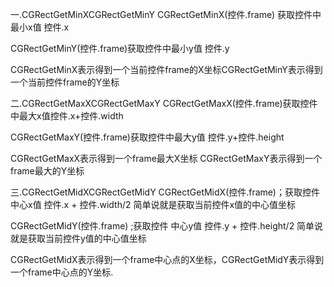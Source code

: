 一.CGRectGetMinXCGRectGetMinY
CGRectGetMinX(控件.frame) 获取控件中最小x值 控件.x

CGRectGetMinY(控件.frame)获取控件中最小y值 控件.y

CGRectGetMinX表示得到一个当前控件frame的X坐标CGRectGetMinY表示得到一个当前控件frame的Y坐标

二.CGRectGetMaxXCGRectGetMaxY
CGRectGetMaxX(控件.frame)获取控件中最大x值控件.x+控件.width

CGRectGetMaxY(控件.frame)获取控件中最大y值 控件.y+控件.height

CGRectGetMaxX表示得到一个frame最大X坐标 CGRectGetMaxY表示得到一个frame最大的Y坐标

三.CGRectGetMidXCGRectGetMidY
CGRectGetMidX(控件.frame)；获取控件 中心x值 控件.x + 控件.width/2 简单说就是获取当前控件x值的中心值坐标

CGRectGetMidY(控件.frame) ;获取控件 中心y值 控件.y + 控件.height/2 简单说就是获取当前控件y值的中心值坐标

CGRectGetMidX表示得到一个frame中心点的X坐标，CGRectGetMidY表示得到一个frame中心点的Y坐标.
